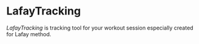 # LafayTracking

*LafayTracking* is tracking tool for your workout session especially created for Lafay method.
